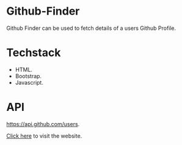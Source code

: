 # Github-Finder
Github Finder can be used to fetch details of a users Github Profile.

# Techstack
- HTML.
- Bootstrap.
- Javascript.


# API
https://api.github.com/users.



[Click here](https://harshten.github.io/Github-Finder) to visit the website.




